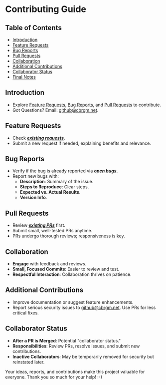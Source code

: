 # Contributing Guide

## Table of Contents
- [Introduction](#introduction)
- [Feature Requests](#feature-requests)
- [Bug Reports](#bug-reports)
- [Pull Requests](#pull-requests)
- [Collaboration](#collaboration)
- [Additional Contributions](#additional-contributions)
- [Collaborator Status](#collaborator-status)
- [Final Notes](#final-notes)

## Introduction
- Explore [Feature Requests](#feature-requests), [Bug Reports](#bug-reports), and [Pull Requests](#pull-requests) to contribute.
- Got Questions? Email: <github@cbrgm.net>.

## Feature Requests
- Check ***[existing requests](https://github.com/cbrgm/telegram-github-action/issues)***.
- Submit a new request if needed, explaining benefits and relevance.

## Bug Reports
- Verify if the bug is already reported via ***[open bugs](https://github.com/cbrgm/telegram-github-action/issues)***.
- Report new bugs with:
  - **Description**: Summary of the issue.
  - **Steps to Reproduce**: Clear steps.
  - **Expected vs. Actual Results**.
  - **Version Info**.

## Pull Requests
- Review ***[existing PRs](https://github.com/cbrgm/telegram-github-action/pulls)*** first.
- Submit small, well-tested PRs anytime.
- PRs undergo thorough reviews; responsiveness is key.

## Collaboration
- **Engage** with feedback and reviews.
- **Small, Focused Commits**: Easier to review and test.
- **Respectful Interaction**: Collaboration thrives on patience.

## Additional Contributions
- Improve documentation or suggest feature enhancements.
- Report serious security issues to <github@cbrgm.net>. Use PRs for less critical fixes.

## Collaborator Status
- **After a PR is Merged**: Potential "collaborator status."
- **Responsibilities**: Review PRs, resolve issues, and submit new contributions.
- **Inactive Collaborators**: May be temporarily removed for security but reinstated later.

Your ideas, reports, and contributions make this project valuable for everyone. Thank you so much for your help! :-)

